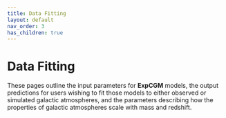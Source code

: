 ```yaml
---
title: Data Fitting
layout: default
nav_order: 3
has_children: true
---
```


# Data Fitting

These pages outline the input parameters for **ExpCGM** models, the output predictions for users wishing to fit those models to either observed or simulated galactic atmospheres, and the parameters describing how the properties of galactic atmospheres scale with mass and redshift.
